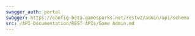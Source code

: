 ```yaml
---
swagger_auth: portal
swagger: https://config-beta.gamesparks.net/restv2/admin/api/schema
src: /API Documentation/REST APIs/Game Admin.md
---
```

